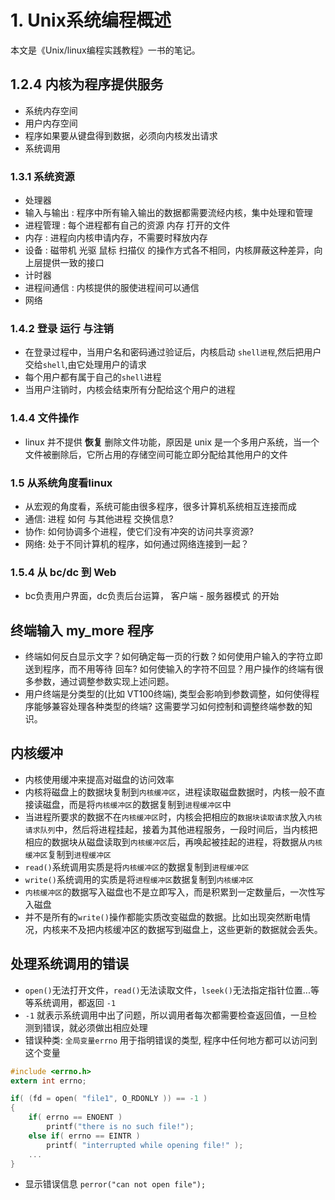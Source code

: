 # 1. Unix系统编程概述

本文是《Unix/linux编程实践教程》一书的笔记。

## 1.2.4 内核为程序提供服务

- 系统内存空间
- 用户内存空间
- 程序如果要从键盘得到数据，必须向内核发出请求
- 系统调用

### 1.3.1 系统资源

- 处理器
- 输入与输出 : 程序中所有输入输出的数据都需要流经内核，集中处理和管理
- 进程管理 : 每个进程都有自己的资源 内存 打开的文件 
- 内存 : 进程向内核申请内存，不需要时释放内存
- 设备 : 磁带机 光驱 鼠标 扫描仪 的操作方式各不相同，内核屏蔽这种差异，向上层提供一致的接口
- 计时器
- 进程间通信 : 内核提供的服使进程间可以通信
- 网络

### 1.4.2 登录 运行 与注销

- 在登录过程中，当用户名和密码通过验证后，内核启动 `shell进程`,然后把用户交给`shell`,由它处理用户的请求
- 每个用户都有属于自己的`shell`进程
- 当用户注销时，内核会结束所有分配给这个用户的进程

### 1.4.4 文件操作

- linux 并不提供 **恢复** 删除文件功能，原因是 unix 是一个多用户系统，当一个文件被删除后，它所占用的存储空间可能立即分配给其他用户的文件

### 1.5 从系统角度看linux

- 从宏观的角度看，系统可能由很多程序，很多计算机系统相互连接而成
- 通信: 进程 如何 与其他进程 交换信息?
- 协作: 如何协调多个进程，使它们没有冲突的访问共享资源?
- 网络: 处于不同计算机的程序，如何通过网络连接到一起？

### 1.5.4 从 bc/dc 到 Web

- bc负责用户界面，dc负责后台运算， 客户端 - 服务器模式 的开始


## 终端输入 my_more 程序

- 终端如何反白显示文字？如何确定每一页的行数？如何使用户输入的字符立即送到程序，而不用等待 回车? 如何使输入的字符不回显？用户操作的终端有很多参数，通过调整参数实现上述问题。
- 用户终端是分类型的(比如 VT100终端), 类型会影响到参数调整，如何使得程序能够兼容处理各种类型的终端? 这需要学习如何控制和调整终端参数的知识。

## 内核缓冲

- 内核使用缓冲来提高对磁盘的访问效率
- 内核将磁盘上的数据块复制到`内核缓冲区`，进程读取磁盘数据时，内核一般不直接读磁盘，而是将`内核缓冲区`的数据复制到`进程缓冲区`中
- 当进程所要求的数据不在`内核缓冲区`时，内核会把相应的`数据块读取请求`放入`内核请求队列`中，然后将进程挂起，接着为其他进程服务，一段时间后，当内核把相应的数据块从磁盘读取到`内核缓冲区`后，再唤起被挂起的进程，将数据从`内核缓冲区`复制到`进程缓冲区`
- `read()`系统调用实质是将`内核缓冲区`的数据复制到`进程缓冲区`
- `write()`系统调用的实质是将`进程缓冲区`数据复制到`内核缓冲区`
- `内核缓冲区`的数据写入磁盘也不是立即写入，而是积累到一定数量后，一次性写入磁盘
- 并不是所有的`write()`操作都能实质改变磁盘的数据。比如出现突然断电情况，内核来不及把内核缓冲区的数据写到磁盘上，这些更新的数据就会丢失。

## 处理系统调用的错误

- `open()`无法打开文件，`read()`无法读取文件，`lseek()`无法指定指针位置...等等系统调用，都返回 `-1`
- `-1` 就表示系统调用中出了问题，所以调用者每次都需要检查返回值，一旦检测到错误，就必须做出相应处理
- 错误种类: `全局变量errno` 用于指明错误的类型, 程序中任何地方都可以访问到这个变量

```c
#include <errno.h>
extern int errno;

if( (fd = open( "file1", O_RDONLY )) == -1 )
{
    if( errno == ENOENT )
        printf("there is no such file!");
    else if( errno == EINTR )
        printf( "interrupted while opening file!" );
    ...
}
```

- 显示错误信息 `perror("can not open file");`

